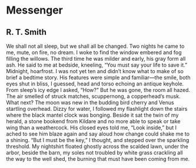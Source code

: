 # Messenger
## R. T. Smith
   We shall not all sleep,
   but we shall all be changed.
Two nights he came to me, mute,
on fire, no dream. I woke to find
the window embered and fog filling
the willows. The third time
he was milder and early, his gray form
all ash. He said to me at bedside, kneeling,
“You must say your life to save it.”
Midnight, hoarfrost. I was not yet ten
and didn’t know what to make of so brief
a bedtime story. His features
were simple and familiar—the smile,
both eyes shut in bliss, I guessed,
head and torso echoing an antique
keyhole. From sleep’s icy edge
I asked, “How?” But he was gone,
the room all hazed. The air smelled
of struck matches, scuppernong,
a copperhead’s musk. What next?
The moon was new in the budding
bird cherry and Venus startling overhead.
Dizzy for water, I followed
my flashlight down the stairs
where the black mantel clock
was bonging. Beside it sat the twin
of my herald, a stone bookend
from Kildare and no more able
to speak or take wing than a weathercock.
His closed eyes told me, “Look
inside,” but I ached to see him blaze
again and say aloud how change
could shake me to a shining. “But
I must be the key,” I thought,
and stepped over the sparkling threshold.
My nightshirt floated ghostly
across the scalded lawn, under the arbor,
beside the barn, my soles not troubled
by white grass crackling
all the way to the well shed,
the burning that must
have been coming from me.